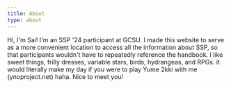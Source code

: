 ```yaml
---
title: About
type: about
---
```


Hi, I'm Sai! I'm an SSP '24 participant at GCSU. I made this website to serve as a more convenient location to access all the information about SSP, so that participants wouldn't have to repeatedly reference the handbook. I like sweet things, frilly dresses, variable stars, birds, hydrangeas, and RPGs. it would literally make my day if you were to play Yume 2kki with me (ynoproject.net) haha. Nice to meet you!
